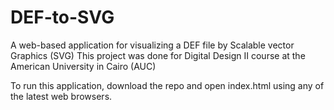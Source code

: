 # DEF-to-SVG
A web-based application for visualizing a DEF file by Scalable vector Graphics (SVG)
This project was done for Digital Design II course at the American University in Cairo (AUC)

To run this application, download the repo and open index.html using any of the latest web browsers.


